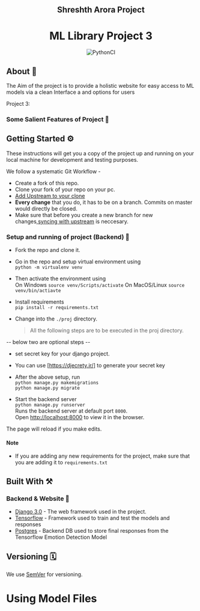 <div align = "center">

<h2>Shreshth Arora Project</h2>

# ML Library Project 3

![PythonCI](https://github.com/AroraShreshth/ucs757-project3/workflows/PythonCI/badge.svg)
</div>

## About  💫

The Aim of the project is to provide a holistic website for easy access to ML models via a clean Interface a and options for users
 
Project 3: 

### Some Salient Features of Project 🔭


## Getting Started ⚙️

These instructions will get you a copy of the project up and running on your local machine for development and testing purposes. 

We follow a systematic Git Workflow -
- Create a fork of this repo.
- Clone your fork of your repo on your pc.
- [Add Upstream to your clone](https://help.github.com/en/github/collaborating-with-issues-and-pull-requests/configuring-a-remote-for-a-fork)
- **Every change** that you do, it has to be on a branch. Commits on master would directly be closed.
- Make sure that before you create a new branch for new changes,[syncing with upstream](https://help.github.com/en/github/collaborating-with-issues-and-pull-requests/syncing-a-fork) is neccesary.


### Setup and running of project (Backend) 🧮
- Fork the repo and clone it.
- Go in the repo and setup virtual environment using <br>
```python -m virtualenv venv``` 
- Then activate the environment using <br>
    On Windows
```source venv/Scripts/activate```
    On MacOS/Linux
```source venv/bin/actiavte```
- Install requirements\
```pip install -r requirements.txt```

- Change into the `./proj` directory.
   > All the following steps are to be executed in the proj directory.

-- below two are optional steps --
- set secret key for your django project.
- You can use [https://djecrety.ir/] to generate your secret key


- After the above setup, run \
```python manage.py makemigrations```\
```python manage.py migrate```

- Start the backend server\
    ```python manage.py runserver```\
    Runs the backend server at default port ```8000```.\
    Open [http://localhost:8000](http://localhost:8000) to view it in the browser.

The page will reload if you make edits.<br />


#### Note
- If you are adding any new requirements for the project, make sure that you are adding it to ```requirements.txt```


## Built With ⚒
### Backend & Website 📡
* [Django 3.0](https://www.djangoproject.com) - The web framework used in the project.
* [Tensorflow](https://www.tensorflow.com) - Framework used to train and test the models and responses
* [Postgres](https://www.postgresql.org/) - Backend DB used to store final responses from the Tensorflow Emotion Detection Model

  
  
## Versioning 🗓

We use [SemVer](http://semver.org/) for versioning. 

# Using Model Files
